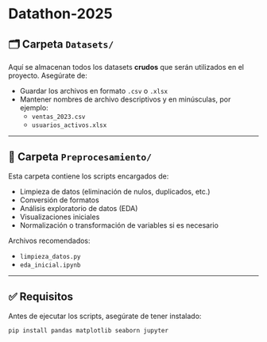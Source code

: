 # Datathon-2025

## 🗂️ Carpeta `Datasets/`

Aquí se almacenan todos los datasets **crudos** que serán utilizados en el proyecto. Asegúrate de:

- Guardar los archivos en formato `.csv` o `.xlsx`
- Mantener nombres de archivo descriptivos y en minúsculas, por ejemplo:
  - `ventas_2023.csv`
  - `usuarios_activos.xlsx`

---

## 🧼 Carpeta `Preprocesamiento/`

Esta carpeta contiene los scripts encargados de:

- Limpieza de datos (eliminación de nulos, duplicados, etc.)
- Conversión de formatos
- Análisis exploratorio de datos (EDA)
- Visualizaciones iniciales
- Normalización o transformación de variables si es necesario

Archivos recomendados:

- `limpieza_datos.py`
- `eda_inicial.ipynb`

---

## ✅ Requisitos

Antes de ejecutar los scripts, asegúrate de tener instalado:

```bash
pip install pandas matplotlib seaborn jupyter
```
